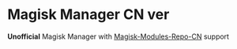 # Magisk Manager CN ver

**Unofficial** Magisk Manager with [Magisk-Modules-Repo-CN](https://github.com/Magisk-Modules-Repo-CN) support